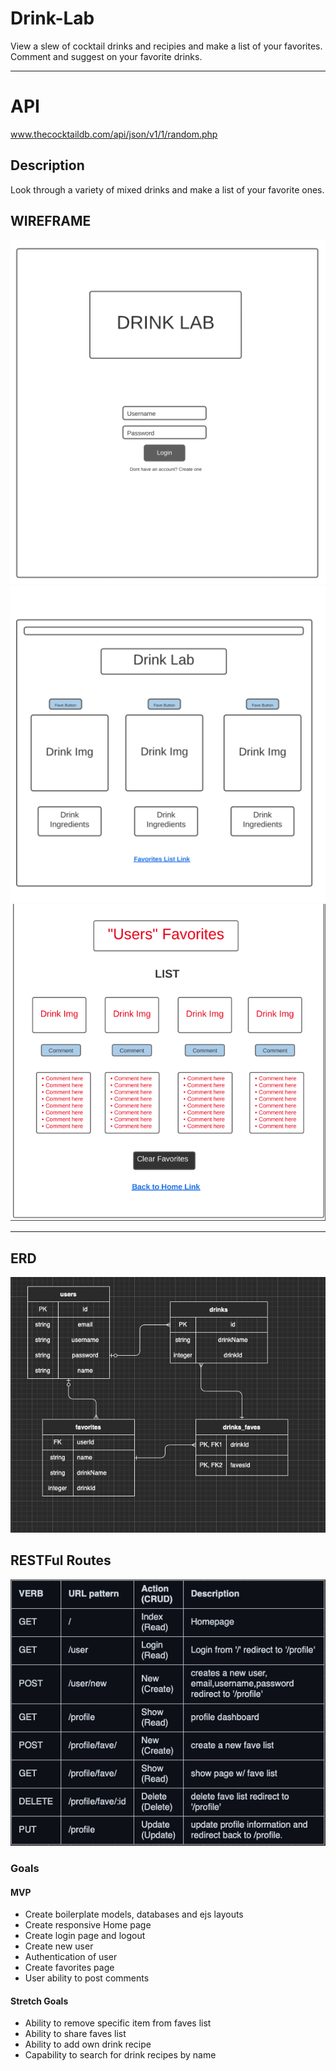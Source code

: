 # Drink-Lab

View a slew of cocktail drinks and recipies and make a list of your favorites. Comment and suggest on your favorite drinks. 

***

# API 

www.thecocktaildb.com/api/json/v1/1/random.php

## Description

Look through a variety of mixed drinks and make a list of your favorite ones.

## WIREFRAME

![First](./img/LoginPage_wireframe.png)
![Home](./img/HomePage_wireframe.png) 
![Fave](./img/FavesPage_wireframe.png) 

***

## ERD 

![Diagram](./img/DrinkLabERD.png)

## RESTFul Routes

![RESTFul](./img/RESTful_routes1.png)

### Goals

#### MVP

- Create boilerplate models, databases and ejs layouts
- Create responsive Home page
- Create login page and logout
- Create new user
- Authentication of user
- Create favorites page
- User ability to post comments 

#### Stretch Goals

- Ability to remove specific item from faves list
- Ability to share faves list
- Ability to add own drink recipe
- Capability to search for drink recipes by name